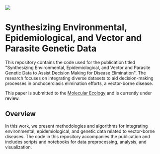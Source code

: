 [![](https://flat.badgen.net/badge/license/MIT/cyan?scale=1.5)](https://opensource.org/licenses/MIT)
# Synthesizing Environmental, Epidemiological, and Vector and Parasite Genetic Data

This repository contains the code used for the publication titled "Synthesizing Environmental, Epidemiological, and Vector and Parasite Genetic Data to Assist Decision Making for Disease Elimination". The research focuses on integrating diverse datasets to aid decision-making processes in onchocerciasis elimination efforts, a vector-borne disease.

This paper is submitted to the [Molecular Ecology](https://onlinelibrary.wiley.com/journal/1365294x) and is currently under review. 

<!-- ## Publication Information
- **Title**: Synthesizing Environmental, Epidemiological, and Vector and Parasite Genetic Data to Assist Decision Making for Disease Elimination
- **Authors**: [Your Name], [Co-authors]
- **Journal**: [Journal Name]
- **DOI**: [DOI Number]
- **Link to Publication**: [Link to Publication] -->

## Overview
In this work, we present methodologies and algorithms for integrating environmental, epidemiological, and genetic data related to vector-borne diseases. The code in this repository accompanies the publication and includes scripts and notebooks for data preprocessing, analysis, and visualization.


<!-- ## Citation
If you use the code or data from this repository in your work, please cite the publication:

[Include citation information here] -->